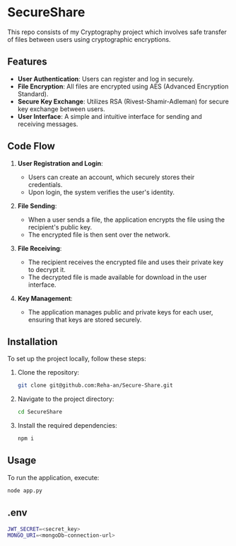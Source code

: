 # SecureShare
This repo consists of my Cryptography project which involves safe transfer of files between users using cryptographic encryptions.

## Features
- **User Authentication**: Users can register and log in securely.
- **File Encryption**: All files are encrypted using AES (Advanced Encryption Standard).
- **Secure Key Exchange**: Utilizes RSA (Rivest-Shamir-Adleman) for secure key exchange between users.
- **User Interface**: A simple and intuitive interface for sending and receiving messages.

## Code Flow
1. **User Registration and Login**:
   - Users can create an account, which securely stores their credentials.
   - Upon login, the system verifies the user's identity.

2. **File Sending**:
   - When a user sends a file, the application encrypts the file using the recipient's public key.
   - The encrypted file is then sent over the network.

3. **File Receiving**:
   - The recipient receives the encrypted file and uses their private key to decrypt it.
   - The decrypted file is made available for download in the user interface.

4. **Key Management**:
   - The application manages public and private keys for each user, ensuring that keys are stored securely.

## Installation
To set up the project locally, follow these steps:
1. Clone the repository:
   ```bash
   git clone git@github.com:Reha-an/Secure-Share.git
   ```
2. Navigate to the project directory:
   ```bash
   cd SecureShare
   ```
3. Install the required dependencies:
   ```bash
   npm i
   ```

## Usage
To run the application, execute:
```bash
node app.py
```
## .env
```bash
JWT_SECRET=<secret_key>
MONGO_URI=<mongoDb-connection-url>

```

